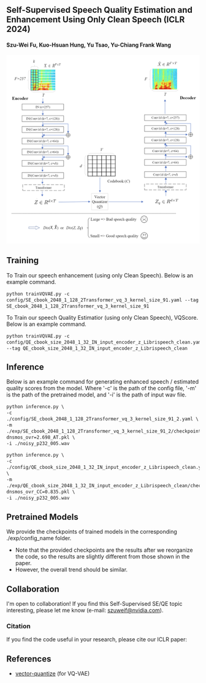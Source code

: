 ## Self-Supervised Speech Quality Estimation and Enhancement Using Only Clean Speech (ICLR 2024)
#### Szu-Wei Fu, Kuo-Hsuan Hung, Yu Tsao, Yu-Chiang Frank Wang

<center><img src="https://github.com/JasonSWFu/VQscore/blob/main/VQScore.png" width="600"></center>

## Training
To Train our speech enhancement (using only Clean Speech). Below is an example command.
```shell
python trainVQVAE.py -c config/SE_cbook_2048_1_128_2Transformer_vq_3_kernel_size_91.yaml --tag SE_cbook_2048_1_128_2Transformer_vq_3_kernel_size_91
```
To Train our speech Quality Estimatior (using only Clean Speech), VQScore. Below is an example command.
```shell
python trainVQVAE.py -c config/QE_cbook_size_2048_1_32_IN_input_encoder_z_Librispeech_clean.yaml --tag QE_cbook_size_2048_1_32_IN_input_encoder_z_Librispeech_clean
```

## Inference
Below is an example command for generating enhanced speech / estimated quality scores from the model.
Where '-c' is the path of the config file, '-m' is the path of the pretrained model, and '-i' is the path of input wav file.

```shell
python inference.py \
-c ./config/SE_cbook_2048_1_128_2Transformer_vq_3_kernel_size_91_2.yaml \
-m ./exp/SE_cbook_2048_1_128_2Transformer_vq_3_kernel_size_91_2/checkpoint-dnsmos_ovr=2.698_AT.pkl \
-i ./noisy_p232_005.wav
```
```shell
python inference.py \
-c ./config/QE_cbook_size_2048_1_32_IN_input_encoder_z_Librispeech_clean.yaml \
-m ./exp/QE_cbook_size_2048_1_32_IN_input_encoder_z_Librispeech_clean/checkpoint-dnsmos_ovr_CC=0.835.pkl \
-i ./noisy_p232_005.wav
```



## Pretrained Models
We provide the checkpoints of trained models in the corresponding ./exp/config_name folder.

* Note that the provided checkpoints are the results after we reorganize the code, so the results are slightly different from those shown in the paper.
* However, the overall trend should be similar.


## Collaboration
I'm open to collaboration! If you find this Self-Supervised SE/QE topic interesting, please let me know (e-mail: szuweif@nvidia.com). 

### Citation
If you find the code useful in your research, please cite our ICLR paper:
    
## References
* [vector-quantize](https://github.com/lucidrains/vector-quantize-pytorch) (for VQ-VAE)
